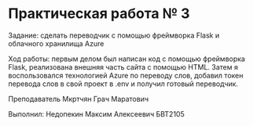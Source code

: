 # Практическая работа № 3
Задание: сделать переводчик с помощью фреймворка Flask и облачного хранилища Azure

Ход работы: первым делом был написан код с помощью фреймворка Flask, реализована внешняя часть сайта с помощью HTML. Затем я воспользовался технологией Azure по переводу слов, добавил токен перевода слов в свой проект в .env и получил готовый переводчик.

Преподаватель Мкртчян Грач Маратович 

Выполнил: Недопекин Максим Алексеевич БВТ2105



